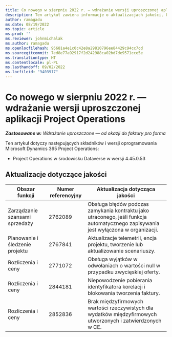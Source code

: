 ```yaml
---
title: Co nowego w sierpniu 2022 r. — wdrażanie wersji uproszczonej aplikacji Project Operations
description: Ten artykuł zawiera informacje o aktualizacjach jakości, które są dostępne w wydaniu z sierpnia 2022 r. wdrożenia Microsoft Dynamics 365 Project Operations lite.
author: ramagadu
ms.date: 08/19/2022
ms.topic: article
ms.prod: ''
ms.reviewer: johnmichalak
ms.author: ramagadu
ms.openlocfilehash: 95681a4e1c0c42e8a29810796ee84429c94cc7cd
ms.sourcegitcommit: 7ed8e77a92917f2d242988ca02bd7de9571cce5e
ms.translationtype: HT
ms.contentlocale: pl-PL
ms.lasthandoff: 09/02/2022
ms.locfileid: "9403917"
---
```

# <a name="whats-new-august-2022---project-operations-lite-deployment"></a>Co nowego w sierpniu 2022 r. — wdrażanie wersji uproszczonej aplikacji Project Operations

_**Zastosowane w:** Wdrażanie uproszczone — od okazji do faktury pro forma_

Ten artykuł dotyczy następujących składników i wersji oprogramowania Microsoft Dynamics 365 Project Operations:

- Project Operations w środowisku Dataverse w wersji 4.45.0.53

## <a name="quality-updates"></a>Aktualizacje dotyczące jakości

| Obszar funkcji | Numer referencyjny | Aktualizacja dotycząca jakości |
| --- | --- | --- |
|   Zarządzanie szansami sprzedaży | 2762089 | Obsługa błędów podczas zamykania kontraktu jako utraconego, jeśli funkcja automatycznego zapisywania jest wyłączona w organizacji.|
|Planowanie i śledzenie projektu | 2767841 | Aktualizacje telemetrii, encja projektu, tworzenie lub aktualizowanie scenariuszy.|
|Rozliczenia i ceny | 2771072 | Obsługa wyjątków w odwołaniach o wartości null w przypadku zwycięskiej oferty.|
|Rozliczenia i ceny | 2844181 |Niepowodzenie pobierania identyfikatora korelacji i blokowania tworzenia faktury.|
|Rozliczenia i ceny | 2852836 | Brak międzyfirmowych wartości rzeczywistych dla wydatków międzyfirmowych utworzonych i zatwierdzonych w CE.|
